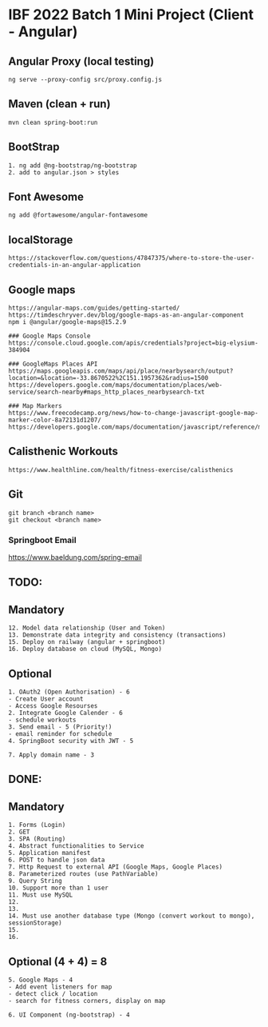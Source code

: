 # IBF 2022 Batch 1 Mini Project (Client - Angular)

## Angular Proxy (local testing)
```
ng serve --proxy-config src/proxy.config.js
```

## Maven (clean + run)
```
mvn clean spring-boot:run
```

## BootStrap
```
1. ng add @ng-bootstrap/ng-bootstrap
2. add to angular.json > styles
```

## Font Awesome
```
ng add @fortawesome/angular-fontawesome
```

## localStorage
```
https://stackoverflow.com/questions/47847375/where-to-store-the-user-credentials-in-an-angular-application
```

## Google maps
```
https://angular-maps.com/guides/getting-started/
https://timdeschryver.dev/blog/google-maps-as-an-angular-component
npm i @angular/google-maps@15.2.9

### Google Maps Console
https://console.cloud.google.com/apis/credentials?project=big-elysium-384904

### GoogleMaps Places API
https://maps.googleapis.com/maps/api/place/nearbysearch/output?location=&location=-33.8670522%2C151.1957362&radius=1500
https://developers.google.com/maps/documentation/places/web-service/search-nearby#maps_http_places_nearbysearch-txt

### Map Markers
https://www.freecodecamp.org/news/how-to-change-javascript-google-map-marker-color-8a72131d1207/
https://developers.google.com/maps/documentation/javascript/reference/marker#Icon
```



## Calisthenic Workouts
```
https://www.healthline.com/health/fitness-exercise/calisthenics
```
## Git
```
git branch <branch name>
git checkout <branch name>
```

### Springboot Email
https://www.baeldung.com/spring-email



## TODO:
## Mandatory
```
12. Model data relationship (User and Token)
13. Demonstrate data integrity and consistency (transactions)
15. Deploy on railway (angular + springboot)
16. Deploy database on cloud (MySQL, Mongo)
```
## Optional
```
1. OAuth2 (Open Authorisation) - 6
- Create User account
- Access Google Resourses
2. Integrate Google Calender - 6 
- schedule workouts
3. Send email - 5 (Priority!)
- email reminder for schedule
4. SpringBoot security with JWT - 5

7. Apply domain name - 3
```

## DONE: 
## Mandatory
```
1. Forms (Login)
2. GET 
3. SPA (Routing)
4. Abstract functionalities to Service
5. Application manifest
6. POST to handle json data
7. Http Request to external API (Google Maps, Google Places)
8. Parameterized routes (use PathVariable)
9. Query String
10. Support more than 1 user
11. Must use MySQL
12. 
13. 
14. Must use another database type (Mongo (convert workout to mongo), sessionStorage) 
15. 
16. 
```
## Optional (4 + 4) = 8
```
5. Google Maps - 4
- Add event listeners for map
- detect click / location
- search for fitness corners, display on map

6. UI Component (ng-bootstrap) - 4
```
